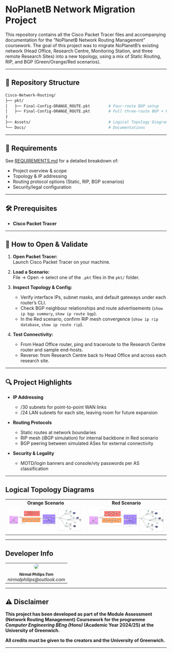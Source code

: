 # NoPlanetB Network Migration Project

This repository contains all the Cisco Packet Tracer files and accompanying documentation for the “NoPlanetB Network Routing Management” coursework. The goal of this project was to migrate NoPlanetB’s existing network (Head Office, Research Centre, Monitoring Station, and three remote Research Sites) into a new topology, using a mix of Static Routing, RIP, and BGP (Green/Orange/Red scenarios).

---

## 📁 Repository Structure

```bash
Cisco-Network-Routing/
├── pkt/
│   ├── Final-Config-ORANGE_ROUTE.pkt        # Four-route BGP setup
│   ├── Final-Config-ORANGE_ROUTE.pkt        # Full three-route BGP + RIP-mesh
├
├── Assets/                                  # Logical Topology Diagrams
└── Docs/                                    # Documentations
```

---

## 📄 Requirements

See [REQUIREMENTS.md](./Docs/Requirements.md) for a detailed breakdown of:

- Project overview & scope  
- Topology & IP addressing  
- Routing protocol options (Static, RIP, BGP scenarios)  
- Security/legal configuration  

---


## 🛠 Prerequisites

- **Cisco Packet Tracer**  

---

## 🚀 How to Open & Validate

1. **Open Packet Tracer:**  
   Launch Cisco Packet Tracer on your machine.

2. **Load a Scenario:**  
   File → Open → select one of the `.pkt` files in the `pkt/` folder.

3. **Inspect Topology & Config:**  
   - Verify interface IPs, subnet masks, and default gateways under each router’s CLI.  
   - Check BGP neighbour relationships and route advertisements (`show ip bgp summary`, `show ip route bgp`).  
   - In the Red scenario, confirm RIP mesh convergence (`show ip rip database`, `show ip route rip`).

4. **Test Connectivity:**  
   - From Head Office router, ping and traceroute to the Research Centre router and sample end-hosts.  
   - Reverse: from Research Centre back to Head Office and across each research site.


---

## 🔍 Project Highlights

- **IP Addressing**  
  - /30 subnets for point-to-point WAN links  
  - /24 LAN subnets for each site, leaving room for future expansion  

- **Routing Protocols**  
  - Static routes at network boundaries  
  - RIP mesh (iBGP simulation) for internal backbone in Red scenario  
  - BGP peering between simulated ASes for external connectivity  

- **Security & Legality**  
  - MOTD/login banners and console/vty passwords per AS classification  

---

## Logical Topology Diagrams

<table>
  <tr>
    <td align="center"><strong>Orange Scenario</strong></td>
    <td align="center"><strong>Red Scenario</strong></td>
  </tr>
  <tr>
    <td align="center">
      <img src="./Assets/Orange-Route.png" alt="Orange BGP Topology" width="300" />
    </td>
    <td align="center">
      <img src="./Assets/Red-Route.png" alt="Red BGP + RIP Topology" width="300" />
    </td>
  </tr>
</table>


---

## Developer Info

<table align="center">
  <tr>
    <td align="center">
      <a href="https://github.com/nirmalphilips">
        <img src="https://github.com/nirmalphilips.png" width="80" style="border-radius: 50%;" /><br/>
        <sub><b>Nirmal Philips Tom</b></sub>
      </a>
      <br/><i>nirmalphilips@outlook.com</i>
      </tr>
</table>


---

## ⚠️ Disclaimer

**This project has been developed as part of the Module Assessment (Network Routing Management) Coursework for the programme _Computer Engineering BEng (Hons)_ (Academic Year 2024/25) at the University of Greenwich.**  

**All credits must be given to the creators and the University of Greenwich.**

---